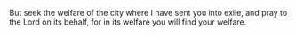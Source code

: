 But seek the welfare of the city where I have sent you into exile, and pray to the Lord on its behalf, for in its welfare you will find your welfare.
